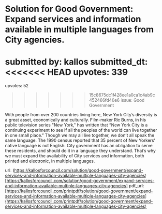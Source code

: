 # Solution for Good Government: Expand services and information available in multiple languages from City agencies. #

submitted by: kallos
submitted_dt: 
<<<<<<< HEAD
upvotes: 339
=======
upvotes: 52
>>>>>>> 15c8675dc1f428ee1a0ca1c4ab9c452466fd40e6
issue: Good Government

With people from over 200 countries living here, New York City’s diversity is a great asset, economically and culturally. Film-maker Ric Burns, in his public television series "New York," has written that “New York City is a continuing experiment to see if all the peoples of the world can live together in one small place.” Though we may all live together, we don’t all speak the same language. The 1990 census reported that 35 percent of New Yorkers’ native language is not English. City government has an obligation to serve these residents, and should do it in a language they understand. That’s why we must expand the availability of City services and information, both printed and electronic, in multiple languages.

url: (https://kallosforcouncil.com/solution/good-government/expand-services-and-information-available-multiple-languages-city-agencies)[https://kallosforcouncil.com/solution/good-government/expand-services-and-information-available-multiple-languages-city-agencies]
pdf_url: [https://kallosforcouncil.com/printpdf/solution/good-government/expand-services-and-information-available-multiple-languages-city-agencies](https://kallosforcouncil.com/printpdf/solution/good-government/expand-services-and-information-available-multiple-languages-city-agencies)